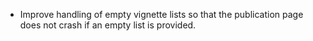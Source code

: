 - Improve handling of empty vignette lists so that the publication page does not crash if an empty list is provided.
